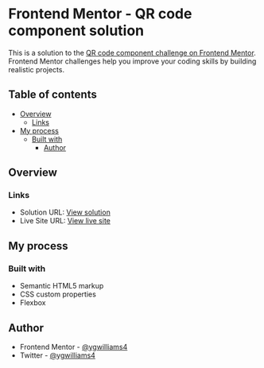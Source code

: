 # Frontend Mentor - QR code component solution

This is a solution to the [QR code component challenge on Frontend Mentor](https://www.frontendmentor.io/challenges/qr-code-component-iux_sIO_H). Frontend Mentor challenges help you improve your coding skills by building realistic projects. 

## Table of contents

- [Overview](#overview)
  - [Links](#links)
- [My process](#my-process)
  - [Built with](#built-with)
    - [Author](#author)

## Overview

### Links

- Solution URL: [View solution](https://your-solution-url.com)
- Live Site URL: [View live site](https://ygwilliams4.github.io/QR-code-component/)

## My process

### Built with

- Semantic HTML5 markup
- CSS custom properties
- Flexbox

## Author

- Frontend Mentor - [@ygwilliams4](https://www.frontendmentor.io/profile/ygwilliams4)
- Twitter - [@ygwilliams4](https://www.twitter.com/ygwilliams4)
